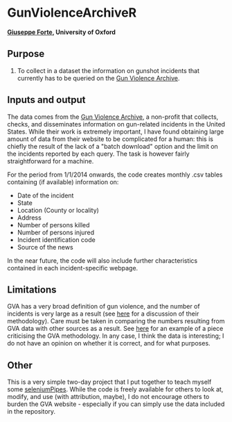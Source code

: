 # GunViolenceArchiveR
**[Giuseppe Forte](mailto:giuseppe[dot]forte[at]economics.ox.ac.uk), University of Oxford**

## Purpose
1. To collect in a dataset the information on gunshot incidents that currently
has to be queried on the [Gun Violence Archive](https://www.gunviolencearchive.org).

## Inputs and output
The data comes from the [Gun Violence Archive](https://www.gunviolencearchive.org), a non-profit that collects, checks, and disseminates information on gun-related incidents in the United States. While their work is extremely important, I have found obtaining large amount of data from their website to be complicated for a human: this is chiefly the result of the lack of a "batch download" option and the limit on the incidents reported by each query. The task is however fairly straightforward for a machine.

For the period from 1/1/2014 onwards, the code creates monthly .csv tables containing (if available) information on:
* Date of the incident
* State
* Location (County or locality)
* Address
* Number of persons killed
* Number of persons injured
* Incident identification code
* Source of the news

In the near future, the code will also include further characteristics contained in each incident-specific webpage.

## Limitations
GVA has a very broad definition of gun violence, and the number of incidents is very large as a result (see [here](https://www.gunviolencearchive.org/methodology) for a discussion of their methodology). Care must be taken in comparing the numbers resulting from GVA data with other sources as a result. See [here](https://www.thetruthaboutguns.com/2015/01/foghorn/gun-violence-archive-flawed-start/) for an example of a piece criticising the GVA methodology. In any case, I think the data is interesting; I do not have an opinion on whether it is correct, and for what purposes.

## Other
This is a very simple two-day project that I put together to teach myself some [seleniumPipes](https://cran.r-project.org/web/packages/seleniumPipes/vignettes/basicOperation.html). While the code is freely available for others to look at, modify, and use (with attribution, maybe), I do not encourage others to burden the GVA website - especially if you can simply use the data included in the repository.
